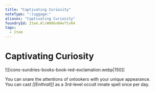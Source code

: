 ```yaml
---
title: "Captivating Curiosity"
noteType: ":luggage:"
aliases: "Captivating Curiosity"
foundryId: Item.AlrWH9GnN4eTtvR4
tags:
  - Item
---
```


# Captivating Curiosity
![[icons-sundries-books-book-red-exclamation.webp|150]]

You can snare the attentions of onlookers with your unique appearance. You can cast _[[Enthrall]]_ as a 3rd-level occult innate spell once per day.

